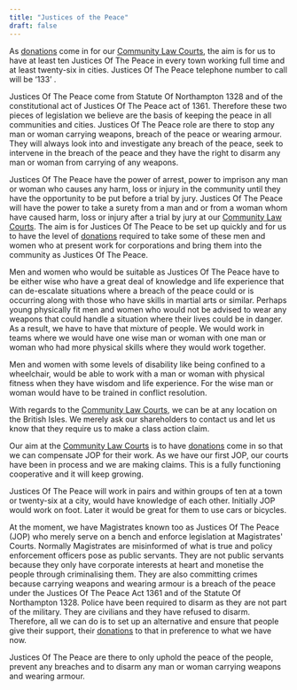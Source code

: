 ```yaml
---
title: "Justices of the Peace"
draft: false
---
```

As [donations](https://communitylawcourts.org/donations/) come in for our [Community Law Courts](https://communitylawcourts.org/services/community-law-courts/), the aim is for us to have at least ten Justices Of The Peace in every town working full time and at least twenty-six in cities.  Justices Of The Peace telephone number to call will be ‘133’ .

Justices Of The Peace come from Statute Of Northampton 1328 and of the constitutional act of Justices Of The Peace act of 1361.  Therefore these two pieces of legislation we believe are the basis of keeping the peace in all communities and cities.  Justices Of The Peace role are there to stop any man or woman carrying weapons, breach of the peace or wearing armour.  They will always look into and investigate any breach of the peace, seek to intervene in the breach of the peace and they have the right to disarm any man or woman from carrying of any weapons.  

Justices Of The Peace have the power of arrest, power to imprison any man or woman who causes any harm, loss or injury in the community until they have the opportunity to be put before a trial by jury.  Justices Of The Peace will have the power to take a surety from a man and or from a woman whom have caused harm, loss or injury after a trial by jury at our [Community Law Courts](https://communitylawcourts.org/services/community-law-courts/).  The aim is for Justices Of The Peace to be set up quickly and for us to have the level of [donations](https://communitylawcourts.org/donations/) required to take some of these men and women who at present work for corporations and bring them into the community as Justices Of The Peace.

Men and women who would be suitable as Justices Of The Peace have to be either wise who have a great deal of knowledge and life experience that can de-escalate situations where a breach of the peace could or is occurring along with those who have skills in martial arts or similar.  Perhaps  young physically fit men and women who would not be advised to wear any weapons that could handle a situation where their lives could be in danger.  As a result, we have to have that mixture of people.  We would work in teams where we would have one wise man or woman with one man or woman who had more physical skills where they would work together. 

Men and women with some levels of disability like being confined to a wheelchair, would be able to work with a man or woman with physical fitness when they have wisdom and life experience.  For the wise man or woman would have to be trained in conflict resolution.

With regards to the [Community Law Courts](https://communitylawcourts.org/services/community-law-courts/), we can be at any location on the British Isles.  We merely ask our shareholders to contact us and let us know that they require us to make a class action claim.

Our aim at the [Community Law Courts](https://communitylawcourts.org/services/community-law-courts/) is to have [donations](https://communitylawcourts.org/donations/) come in so that we can compensate JOP for their work.  As we have our first JOP, our courts have been in process and we are making claims.  This is a fully functioning  cooperative and it will keep growing.

Justices Of The Peace will work in pairs and within groups of ten at a town or twenty-six at a city, would have knowledge of each other.  Initially JOP would work on foot.  Later it would be great for them to use cars or bicycles.

At the moment, we have Magistrates known too as Justices Of The Peace (JOP) who merely serve on a bench and enforce legislation at Magistrates' Courts.  Normally Magistrates are misinformed of what is true and policy enforcement officers pose as public servants.  They are not public servants because they only have corporate interests at heart and monetise the people through criminalising them.  They are also committing crimes because carrying weapons and wearing armour is a breach of the peace under the Justices Of The Peace Act 1361 and of the Statute Of Northampton 1328.  Police have been required to disarm as they are not part of the military.  They are civilians and they have refused to disarm.  Therefore, all we can do is to set up an alternative and ensure that people give their support, their [donations](https://communitylawcourts.org/donations/) to that in preference to what we have now.  

Justices Of The Peace are there to only uphold the peace of the people, prevent any breaches and to disarm any man or woman carrying weapons and wearing armour.


